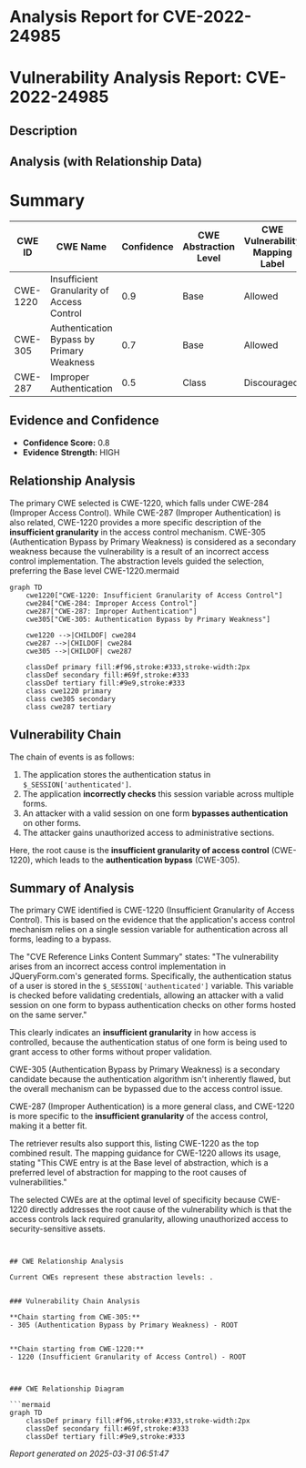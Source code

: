 # Analysis Report for CVE-2022-24985

# Vulnerability Analysis Report: CVE-2022-24985

## Description



## Analysis (with Relationship Data)

# Summary
| CWE ID | CWE Name | Confidence | CWE Abstraction Level | CWE Vulnerability Mapping Label | CWE-Vulnerability Mapping Notes |
|---|---|---|---|---|---|
| CWE-1220 | Insufficient Granularity of Access Control | 0.9 | Base | Allowed | Primary CWE |
| CWE-305 | Authentication Bypass by Primary Weakness | 0.7 | Base | Allowed | Secondary Candidate |
| CWE-287 | Improper Authentication | 0.5 | Class | Discouraged | Secondary Candidate |

## Evidence and Confidence

*   **Confidence Score:** 0.8
*   **Evidence Strength:** HIGH

## Relationship Analysis
The primary CWE selected is CWE-1220, which falls under CWE-284 (Improper Access Control). While CWE-287 (Improper Authentication) is also related, CWE-1220 provides a more specific description of the **insufficient granularity** in the access control mechanism. CWE-305 (Authentication Bypass by Primary Weakness) is considered as a secondary weakness because the vulnerability is a result of an incorrect access control implementation. The abstraction levels guided the selection, preferring the Base level CWE-1220.mermaid
```mermaid
graph TD
    cwe1220["CWE-1220: Insufficient Granularity of Access Control"]
    cwe284["CWE-284: Improper Access Control"]
    cwe287["CWE-287: Improper Authentication"]
    cwe305["CWE-305: Authentication Bypass by Primary Weakness"]

    cwe1220 -->|CHILDOF| cwe284
    cwe287 -->|CHILDOF| cwe284
    cwe305 -->|CHILDOF| cwe287

    classDef primary fill:#f96,stroke:#333,stroke-width:2px
    classDef secondary fill:#69f,stroke:#333
    classDef tertiary fill:#9e9,stroke:#333
    class cwe1220 primary
    class cwe305 secondary
    class cwe287 tertiary

```


## Vulnerability Chain
The chain of events is as follows:
1.  The application stores the authentication status in `$_SESSION['authenticated']`.
2.  The application **incorrectly checks** this session variable across multiple forms.
3.  An attacker with a valid session on one form **bypasses authentication** on other forms.
4.  The attacker gains unauthorized access to administrative sections.

Here, the root cause is the **insufficient granularity of access control** (CWE-1220), which leads to the **authentication bypass** (CWE-305).

## Summary of Analysis
The primary CWE identified is CWE-1220 (Insufficient Granularity of Access Control). This is based on the evidence that the application's access control mechanism relies on a single session variable for authentication across all forms, leading to a bypass.

The "CVE Reference Links Content Summary" states: "The vulnerability arises from an incorrect access control implementation in JQueryForm.com's generated forms. Specifically, the authentication status of a user is stored in the `$_SESSION['authenticated']` variable. This variable is checked before validating credentials, allowing an attacker with a valid session on one form to bypass authentication checks on other forms hosted on the same server."

This clearly indicates an **insufficient granularity** in how access is controlled, because the authentication status of one form is being used to grant access to other forms without proper validation.

CWE-305 (Authentication Bypass by Primary Weakness) is a secondary candidate because the authentication algorithm isn't inherently flawed, but the overall mechanism can be bypassed due to the access control issue.

CWE-287 (Improper Authentication) is a more general class, and CWE-1220 is more specific to the **insufficient granularity** of the access control, making it a better fit.

The retriever results also support this, listing CWE-1220 as the top combined result. The mapping guidance for CWE-1220 allows its usage, stating "This CWE entry is at the Base level of abstraction, which is a preferred level of abstraction for mapping to the root causes of vulnerabilities."

The selected CWEs are at the optimal level of specificity because CWE-1220 directly addresses the root cause of the vulnerability which is that the access controls lack required granularity, allowing unauthorized access to security-sensitive assets.
```


## CWE Relationship Analysis

Current CWEs represent these abstraction levels: .


### Vulnerability Chain Analysis

**Chain starting from CWE-305:**
- 305 (Authentication Bypass by Primary Weakness) - ROOT


**Chain starting from CWE-1220:**
- 1220 (Insufficient Granularity of Access Control) - ROOT



### CWE Relationship Diagram

```mermaid
graph TD
    classDef primary fill:#f96,stroke:#333,stroke-width:2px
    classDef secondary fill:#69f,stroke:#333
    classDef tertiary fill:#9e9,stroke:#333
```



*Report generated on 2025-03-31 06:51:47*
